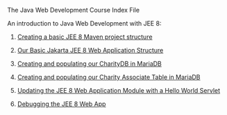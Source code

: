 The Java Web Development Course Index File

An introduction to Java Web Development with JEE 8:

1. [Creating a basic JEE 8 Maven project structure](jee8setupmaven.md)

2. [Our Basic Jakarta JEE 8 Web Application Structure](jee8setupwebarch.md)

3. [Creating and populating our CharityDB in MariaDB](jee8mariadbCharityDBsetup.md)

4. [Creating and populating our Charity Associate Table in MariaDB](jee8mariadbAssociateDBsetup.md)

5. [Updating the JEE 8 Web Application Module with a Hello World Servlet](jee8helloworldservlet.md)

6. [Debugging the JEE 8 Web App](jee8debug.md)

		
